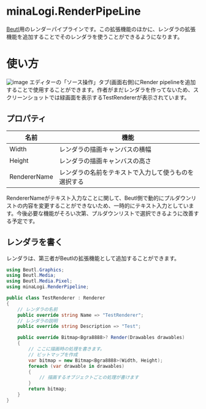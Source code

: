 # minaLogi.RenderPipeLine
[Beutl](https://github.com/b-editor/beutl/)用のレンダーパイプラインです。この拡張機能のほかに、レンダラの拡張機能を追加することでそのレンダラを使うことができるようになります。

# 使い方
![image](https://github.com/minaLogi/minaLogi.RenderPipeLine/assets/88201103/ce6a23bb-b7ad-4b7a-9855-581cb9474d4e)
エディターの「ソース操作」タブ(画面右側)にRender pipelineを追加することで使用することができます。作者がまだレンダラを作ってないため、スクリーンショットでは緑画面を表示するTestRendererが表示されています。

## プロパティ
| 名前 | 機能 |
| --- | --- |
| Width | レンダラの描画キャンバスの横幅 |
| Height | レンダラの描画キャンバスの高さ |
| RendererName | レンダラの名前をテキストで入力して使うものを選択する |

RendererNameがテキスト入力なことに関して、Beutl側で動的にプルダウンリストの内容を変更することができないため、一時的にテキスト入力としています。今後必要な機能がそろい次第、プルダウンリストで選択できるように改善する予定です。

## レンダラを書く
レンダラは、第三者がBeutlの拡張機能として追加することができます。

```C#
using Beutl.Graphics;
using Beutl.Media;
using Beutl.Media.Pixel;
using minaLogi.RenderPipeline;

public class TestRenderer : Renderer
{
    // レンダラの名前
    public override string Name => "TestRenderer";
    // レンダラの説明
    public override string Description => "Test";

    public override Bitmap<Bgra8888>? Render(Drawables drawables)
    {
        // ここに描画時の処理を書きます。
        // ビットマップを作成
        var bitmap = new Bitmap<Bgra8888>(Width, Height);
        foreach (var drawable in drawables)
        {
            // 描画するオブジェクトごとの処理が書けます
        }
        return bitmap;
    }
}
```
